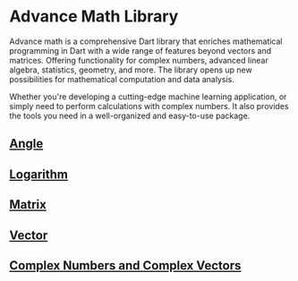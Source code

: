 # Advance Math Library

Advance math is a comprehensive Dart library that enriches mathematical programming in Dart with a wide range of features beyond vectors and matrices. Offering functionality for complex numbers, advanced linear algebra, statistics, geometry, and more. The library opens up new possibilities for mathematical computation and data analysis. 

Whether you're developing a cutting-edge machine learning application, or simply need to perform calculations with complex numbers. It also provides the tools you need in a well-organized and easy-to-use package.


## [Angle](angle.md)

## [Logarithm](logarithm.md)

## [Matrix](matrix.md)

## [Vector](vector.md)

## [Complex Numbers and Complex Vectors](complex.md)
